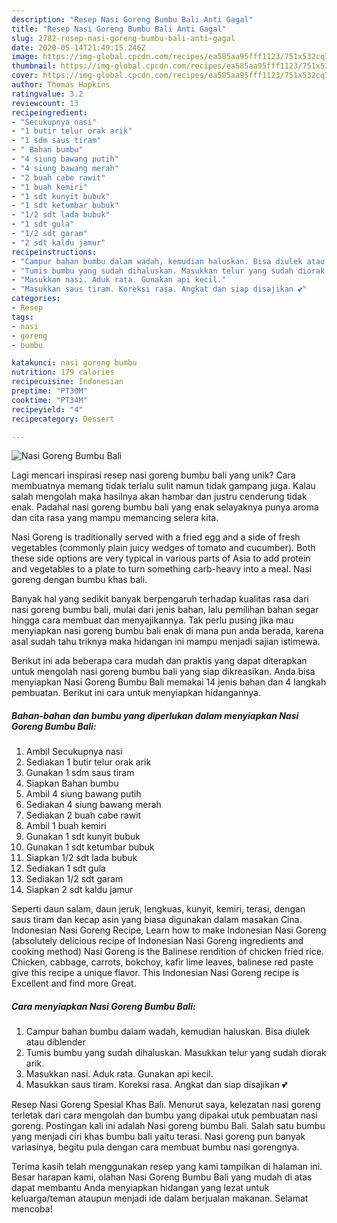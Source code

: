 ```yaml
---
description: "Resep Nasi Goreng Bumbu Bali Anti Gagal"
title: "Resep Nasi Goreng Bumbu Bali Anti Gagal"
slug: 2782-resep-nasi-goreng-bumbu-bali-anti-gagal
date: 2020-05-14T21:49:15.246Z
image: https://img-global.cpcdn.com/recipes/ea585aa95fff1123/751x532cq70/nasi-goreng-bumbu-bali-foto-resep-utama.jpg
thumbnail: https://img-global.cpcdn.com/recipes/ea585aa95fff1123/751x532cq70/nasi-goreng-bumbu-bali-foto-resep-utama.jpg
cover: https://img-global.cpcdn.com/recipes/ea585aa95fff1123/751x532cq70/nasi-goreng-bumbu-bali-foto-resep-utama.jpg
author: Thomas Hopkins
ratingvalue: 3.2
reviewcount: 13
recipeingredient:
- "Secukupnya nasi"
- "1 butir telur orak arik"
- "1 sdm saus tiram"
- " Bahan bumbu"
- "4 siung bawang putih"
- "4 siung bawang merah"
- "2 buah cabe rawit"
- "1 buah kemiri"
- "1 sdt kunyit bubuk"
- "1 sdt ketumbar bubuk"
- "1/2 sdt lada bubuk"
- "1 sdt gula"
- "1/2 sdt garam"
- "2 sdt kaldu jamur"
recipeinstructions:
- "Campur bahan bumbu dalam wadah, kemudian haluskan. Bisa diulek atau diblender"
- "Tumis bumbu yang sudah dihaluskan. Masukkan telur yang sudah diorak arik."
- "Masukkan nasi. Aduk rata. Gunakan api kecil."
- "Masukkan saus tiram. Koreksi rasa. Angkat dan siap disajikan 💕"
categories:
- Resep
tags:
- nasi
- goreng
- bumbu

katakunci: nasi goreng bumbu 
nutrition: 179 calories
recipecuisine: Indonesian
preptime: "PT30M"
cooktime: "PT34M"
recipeyield: "4"
recipecategory: Dessert

---
```



![Nasi Goreng Bumbu Bali](https://img-global.cpcdn.com/recipes/ea585aa95fff1123/751x532cq70/nasi-goreng-bumbu-bali-foto-resep-utama.jpg)

Lagi mencari inspirasi resep nasi goreng bumbu bali yang unik? Cara membuatnya memang tidak terlalu sulit namun tidak gampang juga. Kalau salah mengolah maka hasilnya akan hambar dan justru cenderung tidak enak. Padahal nasi goreng bumbu bali yang enak selayaknya punya aroma dan cita rasa yang mampu memancing selera kita.

Nasi Goreng is traditionally served with a fried egg and a side of fresh vegetables (commonly plain juicy wedges of tomato and cucumber). Both these side options are very typical in various parts of Asia to add protein and vegetables to a plate to turn something carb-heavy into a meal. Nasi goreng dengan bumbu khas bali.

Banyak hal yang sedikit banyak berpengaruh terhadap kualitas rasa dari nasi goreng bumbu bali, mulai dari jenis bahan, lalu pemilihan bahan segar hingga cara membuat dan menyajikannya. Tak perlu pusing jika mau menyiapkan nasi goreng bumbu bali enak di mana pun anda berada, karena asal sudah tahu triknya maka hidangan ini mampu menjadi sajian istimewa.


Berikut ini ada beberapa cara mudah dan praktis yang dapat diterapkan untuk mengolah nasi goreng bumbu bali yang siap dikreasikan. Anda bisa menyiapkan Nasi Goreng Bumbu Bali memakai 14 jenis bahan dan 4 langkah pembuatan. Berikut ini cara untuk menyiapkan hidangannya.

<!--inarticleads1-->

##### Bahan-bahan dan bumbu yang diperlukan dalam menyiapkan Nasi Goreng Bumbu Bali:

1. Ambil Secukupnya nasi
1. Sediakan 1 butir telur orak arik
1. Gunakan 1 sdm saus tiram
1. Siapkan  Bahan bumbu
1. Ambil 4 siung bawang putih
1. Sediakan 4 siung bawang merah
1. Sediakan 2 buah cabe rawit
1. Ambil 1 buah kemiri
1. Gunakan 1 sdt kunyit bubuk
1. Gunakan 1 sdt ketumbar bubuk
1. Siapkan 1/2 sdt lada bubuk
1. Sediakan 1 sdt gula
1. Sediakan 1/2 sdt garam
1. Siapkan 2 sdt kaldu jamur


Seperti daun salam, daun jeruk, lengkuas, kunyit, kemiri, terasi, dengan saus tiram dan kecap asin yang biasa digunakan dalam masakan Cina. Indonesian Nasi Goreng Recipe, Learn how to make Indonesian Nasi Goreng (absolutely delicious recipe of Indonesian Nasi Goreng ingredients and cooking method) Nasi Goreng is the Balinese rendition of chicken fried rice. Chicken, cabbage, carrots, bokchoy, kafir lime leaves, balinese red paste give this recipe a unique flavor. This Indonesian Nasi Goreng recipe is Excellent and find more Great. 

<!--inarticleads2-->

##### Cara menyiapkan Nasi Goreng Bumbu Bali:

1. Campur bahan bumbu dalam wadah, kemudian haluskan. Bisa diulek atau diblender
1. Tumis bumbu yang sudah dihaluskan. Masukkan telur yang sudah diorak arik.
1. Masukkan nasi. Aduk rata. Gunakan api kecil.
1. Masukkan saus tiram. Koreksi rasa. Angkat dan siap disajikan 💕


Resep Nasi Goreng Spesial Khas Bali. Menurut saya, kelezatan nasi goreng terletak dari cara mengolah dan bumbu yang dipakai utuk pembuatan nasi goreng. Postingan kali ini adalah Nasi goreng bumbu Bali. Salah satu bumbu yang menjadi ciri khas bumbu bali yaitu terasi. Nasi goreng pun banyak variasinya, begitu pula dengan cara membuat bumbu nasi gorengnya. 

Terima kasih telah menggunakan resep yang kami tampilkan di halaman ini. Besar harapan kami, olahan Nasi Goreng Bumbu Bali yang mudah di atas dapat membantu Anda menyiapkan hidangan yang lezat untuk keluarga/teman ataupun menjadi ide dalam berjualan makanan. Selamat mencoba!

